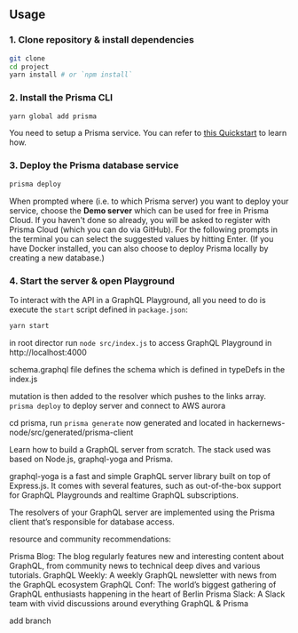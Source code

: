 ## Usage

### 1. Clone repository & install dependencies

```sh
git clone
cd project
yarn install # or `npm install`
```

### 2. Install the Prisma CLI

```sh
yarn global add prisma
```

You need to setup a Prisma service. You can refer to [this Quickstart](https://www.prisma.io/docs/quickstart/) to learn how.

### 3. Deploy the Prisma database service

```sh
prisma deploy
```

When prompted where (i.e. to which Prisma server) you want to deploy your service, choose the **Demo server** which can be used for free in Prisma Cloud. If you haven't done so already, you will be asked to register with Prisma Cloud (which you can do via GitHub). For the following prompts in the terminal you can select the suggested values by hitting Enter. (If you have Docker installed, you can also choose to deploy Prisma locally by creating a new database.)

### 4. Start the server & open Playground

To interact with the API in a GraphQL Playground, all you need to do is execute the `start` script defined in `package.json`:

```sh
yarn start
```



in root director run `node src/index.js` to access  GraphQL Playground in http://localhost:4000

schema.graphql file defines the schema which is defined in typeDefs in the index.js

mutation is then added to the resolver which pushes to the links array.
`prisma deploy` to deploy server and connect to AWS aurora

cd prisma, run `prisma generate`  now generated and located in hackernews-node/src/generated/prisma-client

Learn how to build a GraphQL server from scratch. The stack used was based on Node.js, graphql-yoga and Prisma.

graphql-yoga is a fast and simple GraphQL server library built on top of Express.js. It comes with several features, such as out-of-the-box support for GraphQL Playgrounds and realtime GraphQL subscriptions.

The resolvers of your GraphQL server are implemented using the Prisma client that’s responsible for database access.

resource and community recommendations:

Prisma Blog: The blog regularly features new and interesting content about GraphQL, from community news to technical deep dives and various tutorials.
GraphQL Weekly: A weekly GraphQL newsletter with news from the GraphQL ecosystem
GraphQL Conf: The world’s biggest gathering of GraphQL enthusiasts happening in the heart of Berlin
Prisma Slack: A Slack team with vivid discussions around everything GraphQL & Prisma


add branch

